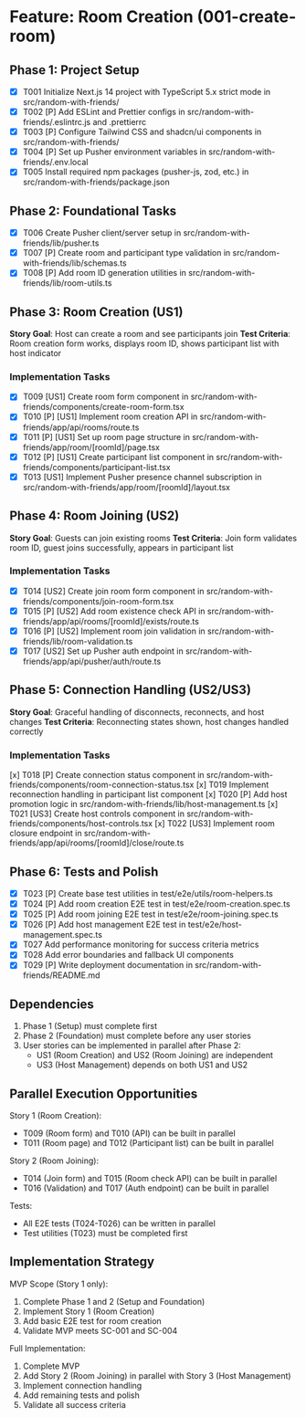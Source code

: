 # Feature: Room Creation (001-create-room)

## Phase 1: Project Setup

- [x] T001 Initialize Next.js 14 project with TypeScript 5.x strict mode in src/random-with-friends/
- [x] T002 [P] Add ESLint and Prettier configs in src/random-with-friends/.eslintrc.js and .prettierrc
- [x] T003 [P] Configure Tailwind CSS and shadcn/ui components in src/random-with-friends/
- [x] T004 [P] Set up Pusher environment variables in src/random-with-friends/.env.local
- [x] T005 Install required npm packages (pusher-js, zod, etc.) in src/random-with-friends/package.json

## Phase 2: Foundational Tasks

- [x] T006 Create Pusher client/server setup in src/random-with-friends/lib/pusher.ts
- [x] T007 [P] Create room and participant type validation in src/random-with-friends/lib/schemas.ts
- [x] T008 [P] Add room ID generation utilities in src/random-with-friends/lib/room-utils.ts

## Phase 3: Room Creation (US1)

**Story Goal**: Host can create a room and see participants join
**Test Criteria**: Room creation form works, displays room ID, shows participant list with host indicator

### Implementation Tasks

- [x] T009 [US1] Create room form component in src/random-with-friends/components/create-room-form.tsx
- [x] T010 [P] [US1] Implement room creation API in src/random-with-friends/app/api/rooms/route.ts
- [x] T011 [P] [US1] Set up room page structure in src/random-with-friends/app/room/[roomId]/page.tsx
- [x] T012 [P] [US1] Create participant list component in src/random-with-friends/components/participant-list.tsx
- [x] T013 [US1] Implement Pusher presence channel subscription in src/random-with-friends/app/room/[roomId]/layout.tsx

## Phase 4: Room Joining (US2)

**Story Goal**: Guests can join existing rooms
**Test Criteria**: Join form validates room ID, guest joins successfully, appears in participant list

### Implementation Tasks

- [x] T014 [US2] Create join room form component in src/random-with-friends/components/join-room-form.tsx
- [x] T015 [P] [US2] Add room existence check API in src/random-with-friends/app/api/rooms/[roomId]/exists/route.ts
- [x] T016 [P] [US2] Implement room join validation in src/random-with-friends/lib/room-validation.ts
- [x] T017 [US2] Set up Pusher auth endpoint in src/random-with-friends/app/api/pusher/auth/route.ts

## Phase 5: Connection Handling (US2/US3)

**Story Goal**: Graceful handling of disconnects, reconnects, and host changes
**Test Criteria**: Reconnecting states shown, host changes handled correctly

### Implementation Tasks

[x] T018 [P] Create connection status component in src/random-with-friends/components/room-connection-status.tsx
[x] T019 Implement reconnection handling in participant list component
[x] T020 [P] Add host promotion logic in src/random-with-friends/lib/host-management.ts
[x] T021 [US3] Create host controls component in src/random-with-friends/components/host-controls.tsx
[x] T022 [US3] Implement room closure endpoint in src/random-with-friends/app/api/rooms/[roomId]/close/route.ts

## Phase 6: Tests and Polish

- [x] T023 [P] Create base test utilities in test/e2e/utils/room-helpers.ts
- [x] T024 [P] Add room creation E2E test in test/e2e/room-creation.spec.ts
- [x] T025 [P] Add room joining E2E test in test/e2e/room-joining.spec.ts
- [x] T026 [P] Add host management E2E test in test/e2e/host-management.spec.ts
- [x] T027 Add performance monitoring for success criteria metrics
- [x] T028 Add error boundaries and fallback UI components
- [x] T029 [P] Write deployment documentation in src/random-with-friends/README.md

## Dependencies

1. Phase 1 (Setup) must complete first
2. Phase 2 (Foundation) must complete before any user stories
3. User stories can be implemented in parallel after Phase 2:
   - US1 (Room Creation) and US2 (Room Joining) are independent
   - US3 (Host Management) depends on both US1 and US2

## Parallel Execution Opportunities

Story 1 (Room Creation):

- T009 (Room form) and T010 (API) can be built in parallel
- T011 (Room page) and T012 (Participant list) can be built in parallel

Story 2 (Room Joining):

- T014 (Join form) and T015 (Room check API) can be built in parallel
- T016 (Validation) and T017 (Auth endpoint) can be built in parallel

Tests:

- All E2E tests (T024-T026) can be written in parallel
- Test utilities (T023) must be completed first

## Implementation Strategy

MVP Scope (Story 1 only):

1. Complete Phase 1 and 2 (Setup and Foundation)
2. Implement Story 1 (Room Creation)
3. Add basic E2E test for room creation
4. Validate MVP meets SC-001 and SC-004

Full Implementation:

1. Complete MVP
2. Add Story 2 (Room Joining) in parallel with Story 3 (Host Management)
3. Implement connection handling
4. Add remaining tests and polish
5. Validate all success criteria
